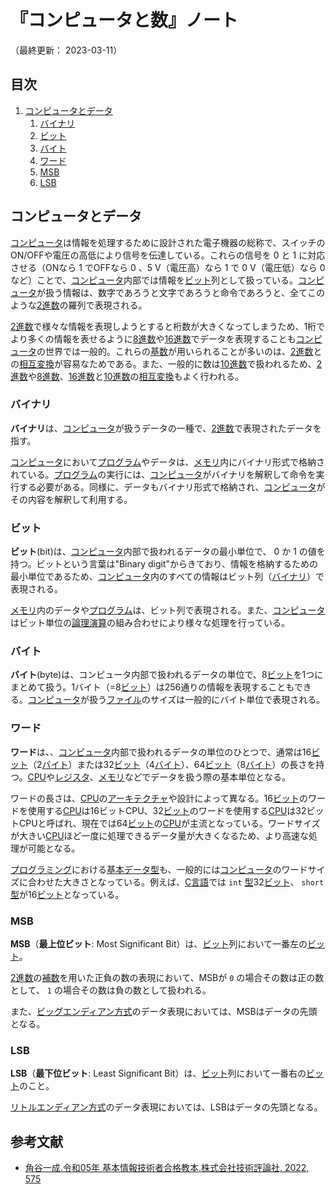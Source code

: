 # 『コンピュータと数』ノート

（最終更新： 2023-03-11）


## 目次

1. [コンピュータとデータ](#コンピュータとデータ)
	1. [バイナリ](#バイナリ)
	1. [ビット](#ビット)
	1. [バイト](#バイト)
	1. [ワード](#ワード)
	1. [MSB](#msb)
	1. [LSB](#lsb)


## コンピュータとデータ

[コンピュータ](../../../computer/_/chapters/computer.md#コンピュータ)は情報を処理するために設計された電子機器の総称で、スイッチのON/OFFや電圧の高低により信号を伝達している。これらの信号を $0$ と $1$ に対応させる（ONなら $1$ でOFFなら $0$ 、$5$ V（電圧高）なら $1$ で $0$ V（電圧低）なら $0$ など）ことで、[コンピュータ](../../../computer/_/chapters/computer.md#コンピュータ)内部では情報を[ビット](#ビット)列として扱っている。[コンピュータ](../../../computer/_/chapters/computer.md#コンピュータ)が扱う情報は、数字であろうと文字であろうと命令であろうと、全てこのような[2進数](../../discrete_mathematics/_/chapters/radix.md#2進数)の羅列で表現される。

[2進数](../../discrete_mathematics/_/chapters/radix.md#2進数)で様々な情報を表現しようとすると桁数が大きくなってしまうため、1桁でより多くの情報を表せるように[8進数](../../discrete_mathematics/_/chapters/radix.md#8進数)や[16進数](../../discrete_mathematics/_/chapters/radix.md#16進数)でデータを表現することも[コンピュータ](../../../computer/_/chapters/computer.md#コンピュータ)の世界では一般的。これらの[基数](../../discrete_mathematics/_/chapters/radix.md#基数)が用いられることが多いのは、[2進数](../../discrete_mathematics/_/chapters/radix.md#2進数)との[相互変換](../../discrete_mathematics/_/chapters/radix.md#基数変換)が容易なためである。また、一般的に数は[10進数](../../discrete_mathematics/_/chapters/radix.md#10進数)で扱われるため、[2進数](../../discrete_mathematics/_/chapters/radix.md#2進数)や[8進数](../../discrete_mathematics/_/chapters/radix.md#8進数)、[16進数](../../discrete_mathematics/_/chapters/radix.md#16進数)と[10進数](../../discrete_mathematics/_/chapters/radix.md#10進数)の[相互変換](../../discrete_mathematics/_/chapters/radix.md#基数変換)もよく行われる。

### バイナリ

**バイナリ**は、[コンピュータ](../../../computer/_/chapters/computer.md#コンピュータ)が扱うデータの一種で、[2進数](../../discrete_mathematics/_/chapters/radix.md#2進数)で表現されたデータを指す。

[コンピュータ](../../../computer/_/chapters/computer.md#コンピュータ)において[プログラム](../../../programming/_/chapters/programming.md#プログラム)やデータは、[メモリ](../../../computer/hardware/_/chapters/memory.md#メモリ)内にバイナリ形式で格納されている。[プログラム](../../../programming/_/chapters/programming.md#プログラム)の実行には、[コンピュータ](../../../computer/_/chapters/computer.md#コンピュータ)がバイナリを解釈して命令を実行する必要がある。同様に、データもバイナリ形式で格納され、[コンピュータ](../../../computer/_/chapters/computer.md#コンピュータ)がその内容を解釈して利用する。

### ビット

**ビット**(bit)は、[コンピュータ](../../../computer/_/chapters/computer.md#コンピュータ)内部で扱われるデータの最小単位で、 $0$ か $1$ の値を持つ。ビットという言葉は"Binary digit"からきており、情報を格納するための最小単位であるため、[コンピュータ](../../../computer/_/chapters/computer.md#コンピュータ)内のすべての情報はビット列（[バイナリ](#バイナリ)）で表現される。

[メモリ](../../../computer/hardware/_/chapters/memory.md#メモリ)内のデータや[プログラム](../../../programming/_/chapters/programming.md#プログラム)は、ビット列で表現される。また、[コンピュータ](../../../computer/_/chapters/computer.md#コンピュータ)はビット単位の[論理演算](../../discrete_mathematics/_/chapters/logical_operation.md#論理演算)の組み合わせにより様々な処理を行っている。

### バイト

**バイト**(byte)は、コンピュータ内部で扱われるデータの単位で、8[ビット](#ビット)を1つにまとめて扱う。1バイト（=8[ビット](#ビット)）は256通りの情報を表現することもできる。[コンピュータ](../../../computer/_/chapters/computer.md#コンピュータ)が扱う[ファイル](../../../computer/software/_/chapters/file_system.md#ファイル)のサイズは一般的にバイト単位で表現される。

### ワード

**ワード**は、、[コンピュータ](../../../computer/_/chapters/computer.md#コンピュータ)内部で扱われるデータの単位のひとつで、通常は16[ビット](#ビット)（2[バイト](#バイト)）または32[ビット](#ビット)（4[バイト](#バイト)）、64[ビット](#ビット)（8[バイト](#バイト)）の長さを持つ。[CPU](../../../computer/hardware/_/chapters/processor.md#cpu)や[レジスタ](../../../computer/hardware/_/chapters/processor.md#レジスタ)、[メモリ](../../../computer/hardware/_/chapters/memory.md#メモリ)などでデータを扱う際の基本単位となる。

ワードの長さは、[CPU](../../../computer/hardware/_/chapters/processor.md#cpu)の[アーキテクチャ](../../../computer/hardware/_/chapters/processor.md#cpuアーキテクチャ)や設計によって異なる。16[ビット](#ビット)のワードを使用する[CPU](../../../computer/hardware/_/chapters/processor.md#cpu)は16ビットCPU、32[ビット](#ビット)のワードを使用する[CPU](../../../computer/hardware/_/chapters/processor.md#cpu)は32ビットCPUと呼ばれ、現在では64[ビット](#ビット)の[CPU](../../../computer/hardware/_/chapters/processor.md#cpu)が主流となっている。ワードサイズが大きい[CPU](../../../computer/hardware/_/chapters/processor.md#cpu)ほど一度に処理できるデータ量が大きくなるため、より高速な処理が可能となる。

[プログラミング](../../../programming/_/chapters/programming.md#プログラミング)における[基本データ型](../../../programming/_/chapters/data_type.md#プリミティブ型)も、一般的には[コンピュータ](../../../computer/_/chapters/computer.md#コンピュータ)のワードサイズに合わせた大きさとなっている。例えば、[C言語](../../../programming/_/chapters/programming_language.md#c言語)では `int` [型](../../../programming/_/chapters/data_type.md#型)32[ビット](#ビット)、 `short` [型](../../../programming/_/chapters/data_type.md#型)が16[ビット](#ビット)となっている。

### MSB

**MSB**（**最上位ビット**: Most Significant Bit）は、[ビット](#ビット)列において一番左の[ビット](#ビット)。

[2進数](../../discrete_mathematics/_/chapters/radix.md#2進数)の[補数](./basics/discrete_mathematics/_/chapters/numeric_representation.md#補数)を用いた正負の数の表現において、MSBが `0` の場合その数は正の数として、 `1` の場合その数は負の数として扱われる。

また、[ビッグエンディアン方式](../../information_theory/_/chapters/coding_theory.md#ビッグエンディアン)のデータ表現においては、MSBはデータの先頭となる。

### LSB

**LSB**（**最下位ビット**: Least Significant Bit）は、[ビット](#ビット)列において一番右の[ビット](#ビット)のこと。

[リトルエンディアン方式](../../information_theory/_/chapters/coding_theory.md#リトルエンディアン)のデータ表現においては、LSBはデータの先頭となる。


## 参考文献

- [角谷一成.令和05年 基本情報技術者合格教本.株式会社技術評論社, 2022, 575](https://gihyo.jp/book/2022/978-4-297-13164-7)
